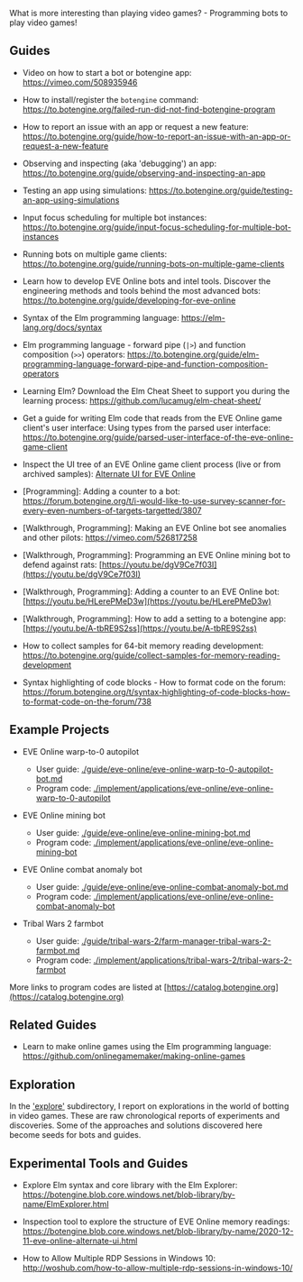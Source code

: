 What is more interesting than playing video games? - Programming bots to play video games!

## Guides

+ Video on how to start a bot or botengine app: https://vimeo.com/508935946

+ How to install/register the `botengine` command: https://to.botengine.org/failed-run-did-not-find-botengine-program

+ How to report an issue with an app or request a new feature: https://to.botengine.org/guide/how-to-report-an-issue-with-an-app-or-request-a-new-feature

+ Observing and inspecting (aka 'debugging') an app: https://to.botengine.org/guide/observing-and-inspecting-an-app

+ Testing an app using simulations: https://to.botengine.org/guide/testing-an-app-using-simulations

+ Input focus scheduling for multiple bot instances: https://to.botengine.org/guide/input-focus-scheduling-for-multiple-bot-instances

+ Running bots on multiple game clients: https://to.botengine.org/guide/running-bots-on-multiple-game-clients

+ Learn how to develop EVE Online bots and intel tools. Discover the engineering methods and tools behind the most advanced bots: https://to.botengine.org/guide/developing-for-eve-online

+ Syntax of the Elm programming language: https://elm-lang.org/docs/syntax

+ Elm programming language - forward pipe (`|>`) and function composition (`>>`) operators: https://to.botengine.org/guide/elm-programming-language-forward-pipe-and-function-composition-operators

+ Learning Elm? Download the Elm Cheat Sheet to support you during the learning process: https://github.com/lucamug/elm-cheat-sheet/

+ Get a guide for writing Elm code that reads from the EVE Online game client's user interface: Using types from the parsed user interface: https://to.botengine.org/guide/parsed-user-interface-of-the-eve-online-game-client

+ Inspect the UI tree of an EVE Online game client process (live or from archived samples): [Alternate UI for EVE Online](https://to.botengine.org/guide/alternate-ui-for-eve-online)

+ [Programming]: Adding a counter to a bot: https://forum.botengine.org/t/i-would-like-to-use-survey-scanner-for-every-even-numbers-of-targets-targetted/3807

+ [Walkthrough, Programming]: Making an EVE Online bot see anomalies and other pilots: https://vimeo.com/526817258

+ [Walkthrough, Programming]: Programming an EVE Online mining bot to defend against rats: [https://youtu.be/dgV9Ce7f03I](https://youtu.be/dgV9Ce7f03I)

+ [Walkthrough, Programming]: Adding a counter to an EVE Online bot: [https://youtu.be/HLerePMeD3w](https://youtu.be/HLerePMeD3w)

+ [Walkthrough, Programming]: How to add a setting to a botengine app: [https://youtu.be/A-tbRE9S2ss](https://youtu.be/A-tbRE9S2ss)

+ How to collect samples for 64-bit memory reading development: https://to.botengine.org/guide/collect-samples-for-memory-reading-development

+ Syntax highlighting of code blocks - How to format code on the forum: https://forum.botengine.org/t/syntax-highlighting-of-code-blocks-how-to-format-code-on-the-forum/738

## Example Projects

+ EVE Online warp-to-0 autopilot
  + User guide: [./guide/eve-online/eve-online-warp-to-0-autopilot-bot.md](./guide/eve-online/eve-online-warp-to-0-autopilot-bot.md)
  + Program code: [./implement/applications/eve-online/eve-online-warp-to-0-autopilot](./implement/applications/eve-online/eve-online-warp-to-0-autopilot)

+ EVE Online mining bot
  + User guide: [./guide/eve-online/eve-online-mining-bot.md](./guide/eve-online/eve-online-mining-bot.md)
  + Program code: [./implement/applications/eve-online/eve-online-mining-bot](./implement/applications/eve-online/eve-online-mining-bot)

+ EVE Online combat anomaly bot
  + User guide: [./guide/eve-online/eve-online-combat-anomaly-bot.md](./guide/eve-online/eve-online-combat-anomaly-bot.md)
  + Program code: [./implement/applications/eve-online/eve-online-combat-anomaly-bot](./implement/applications/eve-online/eve-online-combat-anomaly-bot)

+ Tribal Wars 2 farmbot
  + User guide: [./guide/tribal-wars-2/farm-manager-tribal-wars-2-farmbot.md](./guide/tribal-wars-2/farm-manager-tribal-wars-2-farmbot.md)
  + Program code: [./implement/applications/tribal-wars-2/tribal-wars-2-farmbot](./implement/applications/tribal-wars-2/tribal-wars-2-farmbot)


More links to program codes are listed at [https://catalog.botengine.org](https://catalog.botengine.org)

## Related Guides

+ Learn to make online games using the Elm programming language: https://github.com/onlinegamemaker/making-online-games

## Exploration

In the ['explore'](./explore) subdirectory, I report on explorations in the world of botting in video games. These are raw chronological reports of experiments and discoveries. Some of the approaches and solutions discovered here become seeds for bots and guides.


## Experimental Tools and Guides

+ Explore Elm syntax and core library with the Elm Explorer: https://botengine.blob.core.windows.net/blob-library/by-name/ElmExplorer.html

+ Inspection tool to explore the structure of EVE Online memory readings: https://botengine.blob.core.windows.net/blob-library/by-name/2020-12-11-eve-online-alternate-ui.html

+ How to Allow Multiple RDP Sessions in Windows 10: http://woshub.com/how-to-allow-multiple-rdp-sessions-in-windows-10/
